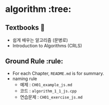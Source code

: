 # algorithm :tree:

## Textbooks :book:
- 쉽게 배우는 알고리즘 (문병로)
- Introduction to Algorithms (CRLS)

## Ground Rule :rule:
- For each Chapter, `README.md` is for summary.
- naming rule
  - 예제 : `CH01_example_js.md`
  - 코드 : `algorithm_1_1_js.cpp`
  - 연습문제 : `CH01_exercise_js.md`

